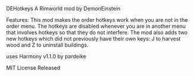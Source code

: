 DEHotkeys
A Rimworld mod by DemonEinstein


Features:
	This mod makes the order hotkeys work when you are not in the order menu. The hotkeys are disabled
	whenever you are in another menu that involves hotkeys so that they do not interfere. The mod also
	adds two new hotkeys which did not previously have their own keys: J to harvest wood and Z to
	uninstall buildings.

uses Harmony v1.1.0 by pardeike

MIT License
Released
